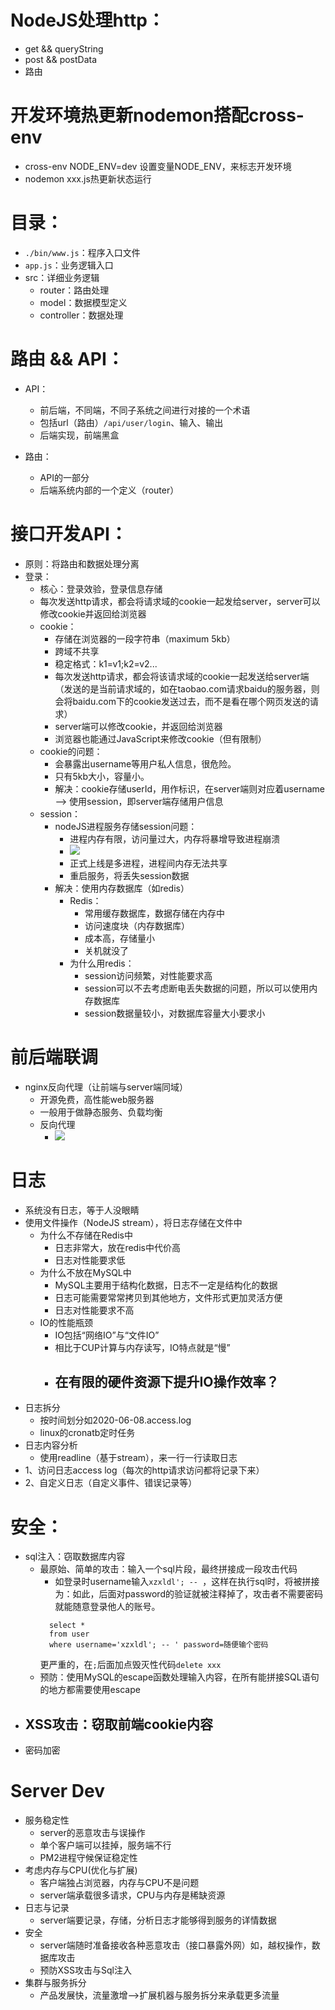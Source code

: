 # NodeJS处理http：
- get && queryString
- post && postData
- 路由

# 开发环境热更新nodemon搭配cross-env
- cross-env NODE_ENV=dev 设置变量NODE_ENV，来标志开发环境
- nodemon xxx.js热更新状态运行

# 目录：
- `./bin/www.js`：程序入口文件
- `app.js`：业务逻辑入口
- src：详细业务逻辑
    - router：路由处理
    - model：数据模型定义
    - controller：数据处理

# 路由 && API：
- API：
    - 前后端，不同端，不同子系统之间进行对接的一个术语
    - 包括url（路由）`/api/user/login`、输入、输出
    - 后端实现，前端黑盒

- 路由：
    - API的一部分
    - 后端系统内部的一个定义（router）

# 接口开发API：
- 原则：将路由和数据处理分离
- 登录：
    - 核心：登录效验，登录信息存储
    - 每次发送http请求，都会将请求域的cookie一起发给server，server可以修改cookie并返回给浏览器
    - cookie：
        - 存储在浏览器的一段字符串（maximum 5kb）
        - 跨域不共享
        - 稳定格式：k1=v1;k2=v2...
        - 每次发送http请求，都会将该请求域的cookie一起发送给server端（发送的是当前请求域的，如在taobao.com请求baidu的服务器，则会将baidu.com下的cookie发送过去，而不是看在哪个网页发送的请求）
        - server端可以修改cookie，并返回给浏览器
        - 浏览器也能通过JavaScript来修改cookie（但有限制）
    - cookie的问题：
        - 会暴露出username等用户私人信息，很危险。
        - 只有5kb大小，容量小。
        - 解决：cookie存储userId，用作标识，在server端则对应着username --> 使用session，即server端存储用户信息
    - session：
        - nodeJS进程服务存储session问题：
            - 进程内存有限，访问量过大，内存将暴增导致进程崩溃
            - ![](./assets/1.jpg)
            - 正式上线是多进程，进程间内存无法共享
            - 重启服务，将丢失session数据
        - 解决：使用内存数据库（如redis）
            - Redis：
                - 常用缓存数据库，数据存储在内存中
                - 访问速度块（内存数据库）
                - 成本高，存储量小
                - 关机就没了
            - 为什么用redis：
                - session访问频繁，对性能要求高
                - session可以不去考虑断电丢失数据的问题，所以可以使用内存数据库
                - session数据量较小，对数据库容量大小要求小

# 前后端联调
- nginx反向代理（让前端与server端同域）
    - 开源免费，高性能web服务器
    - 一般用于做静态服务、负载均衡
    - 反向代理
        - ![](./assets/2.jpg)

# 日志
- 系统没有日志，等于人没眼睛
- 使用文件操作（NodeJS stream），将日志存储在文件中
    - 为什么不存储在Redis中
        - 日志非常大，放在redis中代价高
        - 日志对性能要求低
    - 为什么不放在MySQL中
        - MySQL主要用于结构化数据，日志不一定是结构化的数据
        - 日志可能需要常常拷贝到其他地方，文件形式更加灵活方便
        - 日志对性能要求不高
    - IO的性能瓶颈
        - IO包括“网络IO”与“文件IO”
        - 相比于CUP计算与内存读写，IO特点就是“慢”
        - 在有限的硬件资源下提升IO操作效率？
            - 
- 日志拆分
    - 按时间划分如2020-06-08.access.log
    - linux的cronatb定时任务
- 日志内容分析
    - 使用readline（基于stream），来一行一行读取日志
- 1、访问日志access log（每次的http请求访问都将记录下来）
- 2、自定义日志（自定义事件、错误记录等）


# 安全：
- sql注入：窃取数据库内容
    - 最原始、简单的攻击：输入一个sql片段，最终拼接成一段攻击代码
        - 如登录时username输入`xzxldl'; -- `，这样在执行sql时，将被拼接为：如此，后面对password的验证就被注释掉了，攻击者不需要密码就能随意登录他人的账号。
        ```
          select * 
          from user 
          where username='xzxldl'; -- ' password=随便输个密码
        ```
        更严重的，在`;`后面加点毁灭性代码`delete xxx`
    - 预防：使用MySQL的escape函数处理输入内容，在所有能拼接SQL语句的地方都需要使用escape
- XSS攻击：窃取前端cookie内容
    - 
- 密码加密


# Server Dev
- 服务稳定性
    - server的恶意攻击与误操作
    - 单个客户端可以挂掉，服务端不行
    - PM2进程守候保证稳定性
- 考虑内存与CPU(优化与扩展)
    - 客户端独占浏览器，内存与CPU不是问题
    - server端承载很多请求，CPU与内存是稀缺资源
- 日志与记录
    - server端要记录，存储，分析日志才能够得到服务的详情数据
- 安全
    - server端随时准备接收各种恶意攻击（接口暴露外网）如，越权操作，数据库攻击
    - 预防XSS攻击与Sql注入
- 集群与服务拆分
    - 产品发展快，流量激增-->扩展机器与服务拆分来承载更多流量